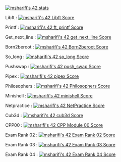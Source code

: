 [![msharifi's 42 stats](https://badge42.vercel.app/api/v2/clgwgft2b007808lbx06h4iiu/stats?cursusId=21&coalitionId=48)](https://profile.intra.42.fr/users/msharifi)

Libft :
[![msharifi's 42 Libft Score](https://badge42.vercel.app/api/v2/clgwgft2b007808lbx06h4iiu/project/2579763)](https://github.com/Man-shaa/libft)

Printf :
[![msharifi's 42 ft_printf Score](https://badge42.vercel.app/api/v2/clgwgft2b007808lbx06h4iiu/project/2585280)](https://github.com/Man-shaa/ft_printf)

Get_next_line :
[![msharifi's 42 get_next_line Score](https://badge42.vercel.app/api/v2/clgwgft2b007808lbx06h4iiu/project/2586513)](https://github.com/Man-shaa/Get_Next_Line)

Born2beroot :
[![msharifi's 42 Born2beroot Score](https://badge42.vercel.app/api/v2/clgwgft2b007808lbx06h4iiu/project/2596401)](https://github.com/JaeSeoKim/badge42)

So_long :
[![msharifi's 42 so_long Score](https://badge42.vercel.app/api/v2/clgwgft2b007808lbx06h4iiu/project/2623811)](https://github.com/Man-shaa/so_long)

Pushswap :
[![msharifi's 42 push_swap Score](https://badge42.vercel.app/api/v2/clgwgft2b007808lbx06h4iiu/project/2602065)](https://github.com/Man-shaa/push_swap)

Pipex :
[![msharifi's 42 pipex Score](https://badge42.vercel.app/api/v2/clgwgft2b007808lbx06h4iiu/project/2700794)](https://github.com/Man-shaa/pipex)

Philosophers :
[![msharifi's 42 Philosophers Score](https://badge42.vercel.app/api/v2/clgwgft2b007808lbx06h4iiu/project/2935972)](https://github.com/Man-shaa/Philosophers)

Minishell :
[![msharifi's 42 minishell Score](https://badge42.vercel.app/api/v2/clgwgft2b007808lbx06h4iiu/project/2994749)](https://github.com/Man-shaa/minishell)

Netpractice :
[![msharifi's 42 NetPractice Score](https://badge42.vercel.app/api/v2/clgwgft2b007808lbx06h4iiu/project/3057785)](https://github.com/JaeSeoKim/badge42)

Cub3d :
[![msharifi's 42 cub3d Score](https://badge42.vercel.app/api/v2/clgwgft2b007808lbx06h4iiu/project/3057787)](https://github.com/Man-shaa/cub3d)

CPP00 :
[![msharifi's 42 CPP Module 00 Score](https://badge42.vercel.app/api/v2/clgwgft2b007808lbx06h4iiu/project/3057790)](https://github.com/Man-shaa/CPP00)

Exam Rank 02 :
[![msharifi's 42 Exam Rank 02 Score](https://badge42.vercel.app/api/v2/clgwgft2b007808lbx06h4iiu/project/2602064)](https://github.com/JaeSeoKim/badge42)

Exam Rank 03 :
[![msharifi's 42 Exam Rank 03 Score](https://badge42.vercel.app/api/v2/clgwgft2b007808lbx06h4iiu/project/2935973)](https://github.com/JaeSeoKim/badge42)

Exam Rank 04 :
[![msharifi's 42 Exam Rank 04 Score](https://badge42.vercel.app/api/v2/clgwgft2b007808lbx06h4iiu/project/3057788)](https://github.com/JaeSeoKim/badge42)